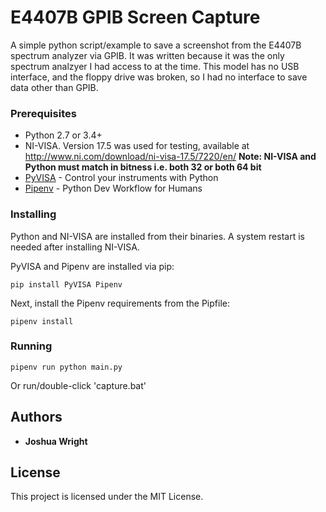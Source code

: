 # E4407B GPIB Screen Capture

A simple python script/example to save a screenshot from the E4407B spectrum analyzer via GPIB. It was written because it was the only spectrum analzyer I had access to at the time. This model has no USB interface, and the floppy drive was broken, so I had no interface to save data other than GPIB.

### Prerequisites

* Python 2.7 or 3.4+
* NI-VISA. Version 17.5 was used for testing, available at http://www.ni.com/download/ni-visa-17.5/7220/en/
**Note: NI-VISA and Python must match in bitness i.e. both 32 or both 64 bit**
* [PyVISA](http://pyvisa.readthedocs.io/en/stable/index.html)  - Control your instruments with Python
* [Pipenv](https://docs.pipenv.org/) - Python Dev Workflow for Humans

### Installing

Python and NI-VISA are installed from their binaries. A system restart is needed after installing NI-VISA.

PyVISA and Pipenv are installed via pip:

```
pip install PyVISA Pipenv
```

Next, install the Pipenv requirements from the Pipfile:

```
pipenv install
```

### Running

```
pipenv run python main.py 
```
Or run/double-click 'capture.bat'

## Authors

* **Joshua Wright**

## License

This project is licensed under the MIT License.